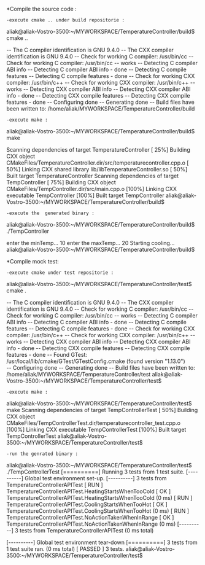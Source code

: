 *Compile the source code :


    -execute cmake .. under build repositorie :

aliak@aliak-Vostro-3500:~/MYWORKSPACE/TemperatureController/build$ cmake ..

-- The C compiler identification is GNU 9.4.0
-- The CXX compiler identification is GNU 9.4.0
-- Check for working C compiler: /usr/bin/cc
-- Check for working C compiler: /usr/bin/cc -- works
-- Detecting C compiler ABI info
-- Detecting C compiler ABI info - done
-- Detecting C compile features
-- Detecting C compile features - done
-- Check for working CXX compiler: /usr/bin/c++
-- Check for working CXX compiler: /usr/bin/c++ -- works
-- Detecting CXX compiler ABI info
-- Detecting CXX compiler ABI info - done
-- Detecting CXX compile features
-- Detecting CXX compile features - done
-- Configuring done
-- Generating done
-- Build files have been written to: /home/aliak/MYWORKSPACE/TemperatureController/build


    -execute make : 

aliak@aliak-Vostro-3500:~/MYWORKSPACE/TemperatureController/build$ make

Scanning dependencies of target TemperatureController
[ 25%] Building CXX object CMakeFiles/TemperatureController.dir/src/temperaturecontroller.cpp.o
[ 50%] Linking CXX shared library lib/libTemperatureController.so
[ 50%] Built target TemperatureController
Scanning dependencies of target TempController
[ 75%] Building CXX object CMakeFiles/TempController.dir/src/main.cpp.o
[100%] Linking CXX executable TempController
[100%] Built target TempController
aliak@aliak-Vostro-3500:~/MYWORKSPACE/TemperatureController/build$

 
    -execute the  generated binary :

aliak@aliak-Vostro-3500:~/MYWORKSPACE/TemperatureController/build$ ./TempController

enter the minTemp...
10
enter the maxTemp...
20
Starting cooling...
aliak@aliak-Vostro-3500:~/MYWORKSPACE/TemperatureController/build$


*Compile mock test:


    -execute cmake under test repositorie : 

aliak@aliak-Vostro-3500:~/MYWORKSPACE/TemperatureController/test$ cmake .

-- The C compiler identification is GNU 9.4.0
-- The CXX compiler identification is GNU 9.4.0
-- Check for working C compiler: /usr/bin/cc
-- Check for working C compiler: /usr/bin/cc -- works
-- Detecting C compiler ABI info
-- Detecting C compiler ABI info - done
-- Detecting C compile features
-- Detecting C compile features - done
-- Check for working CXX compiler: /usr/bin/c++
-- Check for working CXX compiler: /usr/bin/c++ -- works
-- Detecting CXX compiler ABI info
-- Detecting CXX compiler ABI info - done
-- Detecting CXX compile features
-- Detecting CXX compile features - done
-- Found GTest: /usr/local/lib/cmake/GTest/GTestConfig.cmake (found version "1.13.0")  
-- Configuring done
-- Generating done
-- Build files have been written to: /home/aliak/MYWORKSPACE/TemperatureController/test
aliak@aliak-Vostro-3500:~/MYWORKSPACE/TemperatureController/test$


    -execute make :

aliak@aliak-Vostro-3500:~/MYWORKSPACE/TemperatureController/test$ make 
Scanning dependencies of target TempControllerTest
[ 50%] Building CXX object CMakeFiles/TempControllerTest.dir/temperaturecontroller_test.cpp.o
[100%] Linking CXX executable TempControllerTest
[100%] Built target TempControllerTest
aliak@aliak-Vostro-3500:~/MYWORKSPACE/TemperatureController/test$


    -run the genrated binary : 

aliak@aliak-Vostro-3500:~/MYWORKSPACE/TemperatureController/test$ ./TempControllerTest 
[==========] Running 3 tests from 1 test suite.
[----------] Global test environment set-up.
[----------] 3 tests from TemperatureControllerAPITest
[ RUN      ] TemperatureControllerAPITest.HeatingStartsWhenTooCold
[       OK ] TemperatureControllerAPITest.HeatingStartsWhenTooCold (0 ms)
[ RUN      ] TemperatureControllerAPITest.CoolingStartsWhenTooHot
[       OK ] TemperatureControllerAPITest.CoolingStartsWhenTooHot (0 ms)
[ RUN      ] TemperatureControllerAPITest.NoActionTakenWhenInRange
[       OK ] TemperatureControllerAPITest.NoActionTakenWhenInRange (0 ms)
[----------] 3 tests from TemperatureControllerAPITest (0 ms total)

[----------] Global test environment tear-down
[==========] 3 tests from 1 test suite ran. (0 ms total)
[  PASSED  ] 3 tests.
aliak@aliak-Vostro-3500:~/MYWORKSPACE/TemperatureController/test$ 
